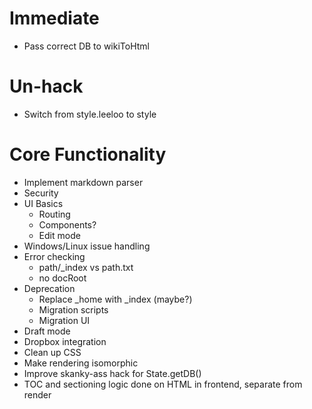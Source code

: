 # Immediate
+ Pass correct DB to wikiToHtml

# Un-hack
+ Switch from style.leeloo to style

# Core Functionality

+ Implement markdown parser
+ Security
+ UI Basics
  + Routing
  + Components?
  + Edit mode
+ Windows/Linux issue handling
+ Error checking
  + path/_index vs path.txt
  + no docRoot
+ Deprecation
  + Replace _home with _index (maybe?)
  + Migration scripts
  + Migration UI
+ Draft mode
+ Dropbox integration
+ Clean up CSS
+ Make rendering isomorphic
+ Improve skanky-ass hack for State.getDB()
+ TOC and sectioning logic done on HTML in frontend, separate from render